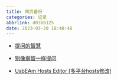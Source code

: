 ```yaml
---
title: 网页备份
categories: 记录
abbrlink: d03bb125
date: 2023-03-20 18:40:48
---
```




-  [提问的智慧](https://github.com/ryanhanwu/How-To-Ask-Questions-The-Smart-Way/blob/main/README-zh_CN.md)

-  [别像弱智一样提问](https://github.com/dogfight360/Stop-Ask-Questions-The-Stupid-Ways/blob/master/README.md#%E5%88%AB%E5%83%8F%E5%BC%B1%E6%99%BA%E4%B8%80%E6%A0%B7%E6%8F%90%E9%97%AE)

- [UsbEAm Hosts Editor [多平台hosts修改]](https://www.dogfight360.com/blog/475/)

